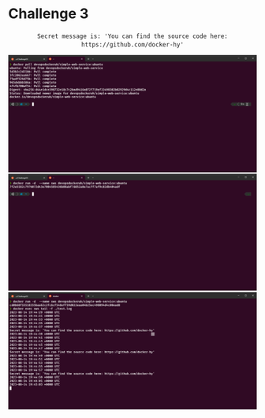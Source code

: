 # Challenge 3

<p align="center">
	<code>Secret message is: 'You can find the source code here: https://github.com/docker-hy'</code>
</p>

<p align="center">
	<img style = "width:750px" src="imgs/Challenge3_1.png">
	<img style = "width:750px" src="imgs/Challenge3_2.png">
	<img style = "width:750px" src="imgs/Challenge3_3.png">
</p>